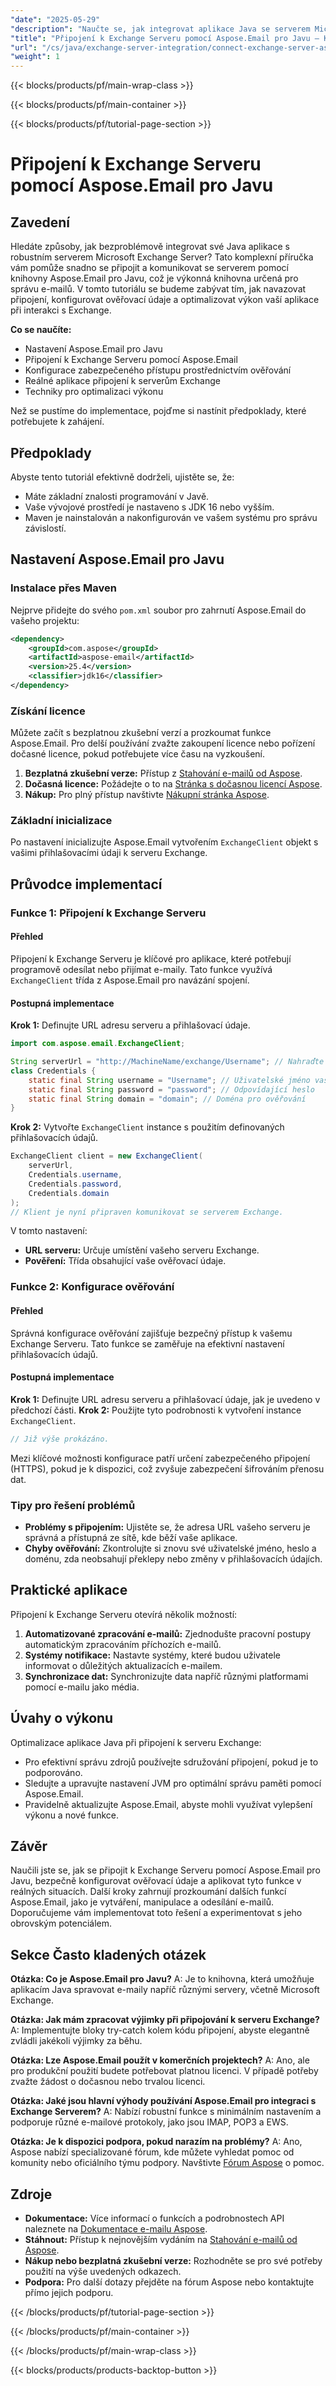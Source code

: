 ```yaml
---
"date": "2025-05-29"
"description": "Naučte se, jak integrovat aplikace Java se serverem Microsoft Exchange pomocí nástroje Aspose.Email pro Javu. Tato příručka se zabývá nastavením, připojením, ověřováním a optimalizací výkonu."
"title": "Připojení k Exchange Serveru pomocí Aspose.Email pro Javu – Komplexní průvodce"
"url": "/cs/java/exchange-server-integration/connect-exchange-server-aspose-email-java/"
"weight": 1
---
```


{{< blocks/products/pf/main-wrap-class >}}

{{< blocks/products/pf/main-container >}}

{{< blocks/products/pf/tutorial-page-section >}}
# Připojení k Exchange Serveru pomocí Aspose.Email pro Javu
## Zavedení
Hledáte způsoby, jak bezproblémově integrovat své Java aplikace s robustním serverem Microsoft Exchange Server? Tato komplexní příručka vám pomůže snadno se připojit a komunikovat se serverem pomocí knihovny Aspose.Email pro Javu, což je výkonná knihovna určená pro správu e-mailů. V tomto tutoriálu se budeme zabývat tím, jak navazovat připojení, konfigurovat ověřovací údaje a optimalizovat výkon vaší aplikace při interakci s Exchange.

**Co se naučíte:**
- Nastavení Aspose.Email pro Javu
- Připojení k Exchange Serveru pomocí Aspose.Email
- Konfigurace zabezpečeného přístupu prostřednictvím ověřování
- Reálné aplikace připojení k serverům Exchange
- Techniky pro optimalizaci výkonu

Než se pustíme do implementace, pojďme si nastínit předpoklady, které potřebujete k zahájení.

## Předpoklady
Abyste tento tutoriál efektivně dodrželi, ujistěte se, že:

- Máte základní znalosti programování v Javě.
- Vaše vývojové prostředí je nastaveno s JDK 16 nebo vyšším.
- Maven je nainstalován a nakonfigurován ve vašem systému pro správu závislostí.

## Nastavení Aspose.Email pro Javu
### Instalace přes Maven
Nejprve přidejte do svého `pom.xml` soubor pro zahrnutí Aspose.Email do vašeho projektu:

```xml
<dependency>
    <groupId>com.aspose</groupId>
    <artifactId>aspose-email</artifactId>
    <version>25.4</version>
    <classifier>jdk16</classifier>
</dependency>
```
### Získání licence
Můžete začít s bezplatnou zkušební verzí a prozkoumat funkce Aspose.Email. Pro delší používání zvažte zakoupení licence nebo pořízení dočasné licence, pokud potřebujete více času na vyzkoušení.
1. **Bezplatná zkušební verze:** Přístup z [Stahování e-mailů od Aspose](https://releases.aspose.com/email/java/).
2. **Dočasná licence:** Požádejte o to na [Stránka s dočasnou licencí Aspose](https://purchase.aspose.com/temporary-license/).
3. **Nákup:** Pro plný přístup navštivte [Nákupní stránka Aspose](https://purchase.aspose.com/buy).

### Základní inicializace
Po nastavení inicializujte Aspose.Email vytvořením `ExchangeClient` objekt s vašimi přihlašovacími údaji k serveru Exchange.

## Průvodce implementací
### Funkce 1: Připojení k Exchange Serveru
#### Přehled
Připojení k Exchange Serveru je klíčové pro aplikace, které potřebují programově odesílat nebo přijímat e-maily. Tato funkce využívá `ExchangeClient` třída z Aspose.Email pro navázání spojení.
#### Postupná implementace
**Krok 1:** Definujte URL adresu serveru a přihlašovací údaje.
```java
import com.aspose.email.ExchangeClient;

String serverUrl = "http://MachineName/exchange/Username"; // Nahraďte skutečnou URL adresou serveru
class Credentials {
    static final String username = "Username"; // Uživatelské jméno vašeho účtu Exchange
    static final String password = "password"; // Odpovídající heslo
    static final String domain = "domain"; // Doména pro ověřování
}
```
**Krok 2:** Vytvořte `ExchangeClient` instance s použitím definovaných přihlašovacích údajů.
```java
ExchangeClient client = new ExchangeClient(
    serverUrl, 
    Credentials.username, 
    Credentials.password, 
    Credentials.domain
);
// Klient je nyní připraven komunikovat se serverem Exchange.
```
V tomto nastavení:
- **URL serveru:** Určuje umístění vašeho serveru Exchange.
- **Pověření:** Třída obsahující vaše ověřovací údaje.

### Funkce 2: Konfigurace ověřování
#### Přehled
Správná konfigurace ověřování zajišťuje bezpečný přístup k vašemu Exchange Serveru. Tato funkce se zaměřuje na efektivní nastavení přihlašovacích údajů.
#### Postupná implementace
**Krok 1:** Definujte URL adresu serveru a přihlašovací údaje, jak je uvedeno v předchozí části.
**Krok 2:** Použijte tyto podrobnosti k vytvoření instance `ExchangeClient`.
```java
// Již výše prokázáno.
```
Mezi klíčové možnosti konfigurace patří určení zabezpečeného připojení (HTTPS), pokud je k dispozici, což zvyšuje zabezpečení šifrováním přenosu dat.

### Tipy pro řešení problémů
- **Problémy s připojením:** Ujistěte se, že adresa URL vašeho serveru je správná a přístupná ze sítě, kde běží vaše aplikace.
- **Chyby ověřování:** Zkontrolujte si znovu své uživatelské jméno, heslo a doménu, zda neobsahují překlepy nebo změny v přihlašovacích údajích.

## Praktické aplikace
Připojení k Exchange Serveru otevírá několik možností:
1. **Automatizované zpracování e-mailů:** Zjednodušte pracovní postupy automatickým zpracováním příchozích e-mailů.
2. **Systémy notifikace:** Nastavte systémy, které budou uživatele informovat o důležitých aktualizacích e-mailem.
3. **Synchronizace dat:** Synchronizujte data napříč různými platformami pomocí e-mailu jako média.

## Úvahy o výkonu
Optimalizace aplikace Java při připojení k serveru Exchange:
- Pro efektivní správu zdrojů používejte sdružování připojení, pokud je to podporováno.
- Sledujte a upravujte nastavení JVM pro optimální správu paměti pomocí Aspose.Email.
- Pravidelně aktualizujte Aspose.Email, abyste mohli využívat vylepšení výkonu a nové funkce.

## Závěr
Naučili jste se, jak se připojit k Exchange Serveru pomocí Aspose.Email pro Javu, bezpečně konfigurovat ověřovací údaje a aplikovat tyto funkce v reálných situacích. Další kroky zahrnují prozkoumání dalších funkcí Aspose.Email, jako je vytváření, manipulace a odesílání e-mailů. Doporučujeme vám implementovat toto řešení a experimentovat s jeho obrovským potenciálem.

## Sekce Často kladených otázek
**Otázka: Co je Aspose.Email pro Javu?**
A: Je to knihovna, která umožňuje aplikacím Java spravovat e-maily napříč různými servery, včetně Microsoft Exchange.

**Otázka: Jak mám zpracovat výjimky při připojování k serveru Exchange?**
A: Implementujte bloky try-catch kolem kódu připojení, abyste elegantně zvládli jakékoli výjimky za běhu.

**Otázka: Lze Aspose.Email použít v komerčních projektech?**
A: Ano, ale pro produkční použití budete potřebovat platnou licenci. V případě potřeby zvažte žádost o dočasnou nebo trvalou licenci.

**Otázka: Jaké jsou hlavní výhody používání Aspose.Email pro integraci s Exchange Serverem?**
A: Nabízí robustní funkce s minimálním nastavením a podporuje různé e-mailové protokoly, jako jsou IMAP, POP3 a EWS.

**Otázka: Je k dispozici podpora, pokud narazím na problémy?**
A: Ano, Aspose nabízí specializované fórum, kde můžete vyhledat pomoc od komunity nebo oficiálního týmu podpory. Navštivte [Fórum Aspose](https://forum.aspose.com/c/email/10) o pomoc.

## Zdroje
- **Dokumentace:** Více informací o funkcích a podrobnostech API naleznete na [Dokumentace e-mailu Aspose](https://reference.aspose.com/email/java/).
- **Stáhnout:** Přístup k nejnovějším vydáním na [Stahování e-mailů od Aspose](https://releases.aspose.com/email/java/).
- **Nákup nebo bezplatná zkušební verze:** Rozhodněte se pro své potřeby použití na výše uvedených odkazech.
- **Podpora:** Pro další dotazy přejděte na fórum Aspose nebo kontaktujte přímo jejich podporu.

{{< /blocks/products/pf/tutorial-page-section >}}

{{< /blocks/products/pf/main-container >}}

{{< /blocks/products/pf/main-wrap-class >}}

{{< blocks/products/products-backtop-button >}}